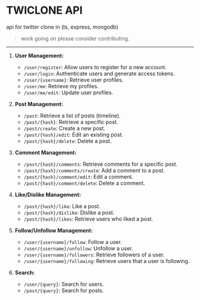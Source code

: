 # TWICLONE API

api for twitter clone in (ts, express, mongodb)
> work going on please consider contributing.

******

1. **User Management:**
   - `/user/register`: Allow users to register for a new account.
   - `/user/login`: Authenticate users and generate access tokens.
   - `/user/{username}`: Retrieve user profiles.
   - `/user/me`: Retrieve my profiles.
   - `/user/me/edit`: Update user profiles.

2. **Post Management:**
   - `/post`: Retrieve a list of posts (timeline).
   - `/post/{hash}`: Retrieve a specific post.
   - `/post/create`: Create a new post.
   - `/post/{hash}/edit`: Edit an existing post.
   - `/post/{hash}/delete`: Delete a post.

3. **Comment Management:**
   - `/post/{hash}/comments`: Retrieve comments for a specific post.
   - `/post/{hash}/comments/create`: Add a comment to a post.
   - `/post/{hash}/comment/edit`: Edit a comment.
   - `/post/{hash}/comment/delete`: Delete a comment.

4. **Like/Dislike Management:**
   - `/post/{hash}/like`: Like a post.
   - `/post/{hash}/dislike`: Dislike a post.
   - `/post/{hash}/likes`: Retrieve users who liked a post.

5. **Follow/Unfollow Management:**
   - `/user/{username}/follow`: Follow a user.
   - `/user/{username}/unfollow`: Unfollow a user.
   - `/user/{username}/followers`: Retrieve followers of a user.
   - `/user/{username}/following`: Retrieve users that a user is following.

6. **Search:**
   - `/user/{query}`: Search for users.
   - `/post/{query}`: Search for posts.


